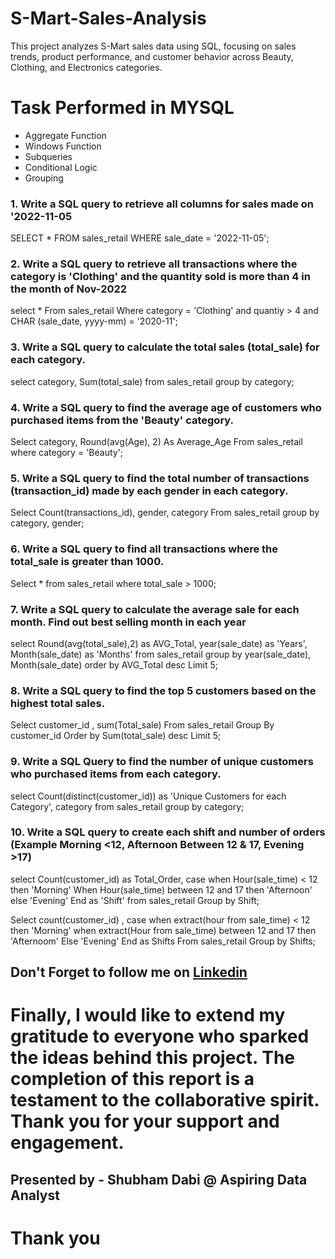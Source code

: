 # S-Mart-Sales-Analysis
This project analyzes S-Mart sales data using SQL, focusing on sales trends, product performance, and customer behavior across Beauty, Clothing, and Electronics categories.

# Task Performed in MYSQL
- Aggregate Function
- Windows Function
- Subqueries
- Conditional Logic
- Grouping


### 1. Write a SQL query to retrieve all columns for sales made on '2022-11-05
SELECT * FROM sales_retail
WHERE sale_date = '2022-11-05';


### 2. Write a SQL query to retrieve all transactions where the category is 'Clothing' and the quantity sold is more than 4 in the month of Nov-2022
select *
From sales_retail
Where category = 'Clothing'
and quantiy > 4 and
CHAR (sale_date, yyyy-mm) = '2020-11';


### 3. Write a SQL query to calculate the total sales (total_sale) for each category.
select category, Sum(total_sale) from sales_retail
group by category;


### 4. Write a SQL query to find the average age of customers who purchased items from the 'Beauty' category.
Select category, Round(avg(Age), 2) As Average_Age From sales_retail
where category = 'Beauty';


### 5. Write a SQL query to find the total number of transactions (transaction_id) made by each gender in each category.
Select Count(transactions_id), gender, category From sales_retail
group by category, gender;


### 6. Write a SQL query to find all transactions where the total_sale is greater than 1000.
Select * from sales_retail
where total_sale > 1000;


### 7. Write a SQL query to calculate the average sale for each month. Find out best selling month in each year
select
Round(avg(total_sale),2) as AVG_Total,
year(sale_date) as 'Years',
Month(sale_date) as 'Months'
from
sales_retail
group by year(sale_date), Month(sale_date)
order by AVG_Total desc
Limit 5;


### 8. Write a SQL query to find the top 5 customers based on the highest total sales.
Select customer_id , sum(Total_sale) From sales_retail
Group By customer_id
Order by Sum(total_sale) desc
Limit 5;


### 9. Write a SQL Query to find the number of unique customers who purchased items from each category.
select
Count(distinct(customer_id)) as 'Unique Customers for each Category',
category
from
sales_retail
group by category;


### 10. Write a SQL query to create each shift and number of orders (Example Morning <12, Afternoon Between 12 & 17, Evening >17)
select Count(customer_id) as Total_Order,
case
when Hour(sale_time) < 12 then 'Morning'
When Hour(sale_time) between 12 and 17 then 'Afternoon'
else 'Evening'
End as 'Shift'
from sales_retail
Group by Shift;

Select count(customer_id) ,
case
when extract(hour from sale_time) < 12 then 'Morning'
when extract(Hour from sale_time) between 12 and 17 then 'Afternoom'
Else 'Evening'
End as Shifts
From sales_retail
Group by Shifts;

## Don't Forget to follow me on <a href= "https://www.linkedin.com/in/shubham-dabi-9175992b1?lipi=urn%3Ali%3Apage%3Ad_flagship3_profile_view_base_contact_details%3BzwKecuw4RcqtZJIfbfkl%2Fg%3D%3D">Linkedin</a>

# Finally, I would like to extend my gratitude to everyone who sparked the ideas behind this project. The completion of this report is a testament to the collaborative spirit. Thank you for your support and engagement.

## Presented by - Shubham Dabi @ Aspiring Data Analyst
# Thank you

